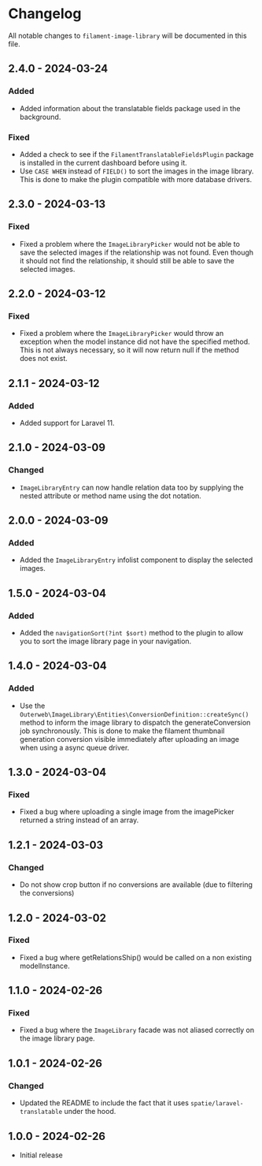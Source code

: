 # Changelog

All notable changes to `filament-image-library` will be documented in this file.

## 2.4.0 - 2024-03-24

### Added

- Added information about the translatable fields package used in the background.

### Fixed

- Added a check to see if the `FilamentTranslatableFieldsPlugin` package is installed in the current dashboard before using it.
- Use `CASE WHEN` instead of `FIELD()` to sort the images in the image library. This is done to make the plugin compatible with more database drivers.

## 2.3.0 - 2024-03-13

### Fixed

- Fixed a problem where the `ImageLibraryPicker` would not be able to save the selected images if the relationship was not found. Even though it should not find the relationship, it should still be able to save the selected images.

## 2.2.0 - 2024-03-12

### Fixed

- Fixed a problem where the `ImageLibraryPicker` would throw an exception when the model instance did not have the specified method. This is not always necessary, so it will now return null if the method does not exist.

## 2.1.1 - 2024-03-12

### Added

- Added support for Laravel 11.

## 2.1.0 - 2024-03-09

### Changed

- `ImageLibraryEntry` can now handle relation data too by supplying the nested attribute or method name using the dot notation.

## 2.0.0 - 2024-03-09

### Added

- Added the `ImageLibraryEntry` infolist component to display the selected images.

## 1.5.0 - 2024-03-04

### Added

- Added the `navigationSort(?int $sort)` method to the plugin to allow you to sort the image library page in your navigation.

## 1.4.0 - 2024-03-04

### Added

- Use the `Outerweb\ImageLibrary\Entities\ConversionDefinition::createSync()` method to inform the image library to dispatch the generateConversion job synchronously. This is done to make the filament thumbnail generation conversion visible immediately after uploading an image when using a async queue driver.

## 1.3.0 - 2024-03-04

### Fixed

- Fixed a bug where uploading a single image from the imagePicker returned a string instead of an array.

## 1.2.1 - 2024-03-03

### Changed

- Do not show crop button if no conversions are available (due to filtering the conversions)

## 1.2.0 - 2024-03-02

### Fixed

- Fixed a bug where getRelationsShip() would be called on a non existing modelInstance.

## 1.1.0 - 2024-02-26

### Fixed

- Fixed a bug where the `ImageLibrary` facade was not aliased correctly on the image library page.

## 1.0.1 - 2024-02-26

### Changed

- Updated the README to include the fact that it uses `spatie/laravel-translatable` under the hood.

## 1.0.0 - 2024-02-26

- Initial release
